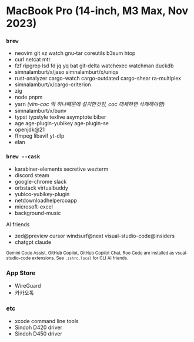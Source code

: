 MacBook Pro (14-inch, M3 Max, Nov 2023)
========

### `brew`
- neovim git xz watch gnu-tar coreutils b3sum htop
- curl netcat mtr
- fzf ripgrep lsd fd jq yq bat git-delta watchexec watchman duckdb
- simnalamburt/x/jaso simnalamburt/x/uniqs
- rust-analyzer cargo-watch cargo-outdated cargo-shear ra-multiplex
- simnalamburt/x/cargo-criterion
- zig
- node pnpm
- yarn *(vim-coc 딱 하나때문에 설치한것임, coc 대체하면 삭제해야함)*
- simnalamburt/x/bunv
- typst typstyle texlive asymptote biber
- age age-plugin-yubikey age-plugin-se
- openjdk@21
- ffmpeg libavif yt-dlp
- elan

### `brew --cask`
- karabiner-elements secretive wezterm
- discord steam
- google-chrome slack
- orbstack virtualbuddy
- yubico-yubikey-plugin
- netdownloadhelpercoapp
- microsoft-excel
- background-music

AI friends

- zed@preview cursor windsurf@next visual-studio-code@insiders
- chatgpt claude

<sub>Gemini Code Assist, GitHub Copilot, GitHub Copilot Chat, Roo Code are
installed as vsual-studio-code extensions. See `.zshrc.local` for CLI AI
friends.</sub>

### App Store
- WireGuard
- 카카오톡

### etc
- xcode command line tools
- Sindoh D420 driver
- Sindoh D450 driver
